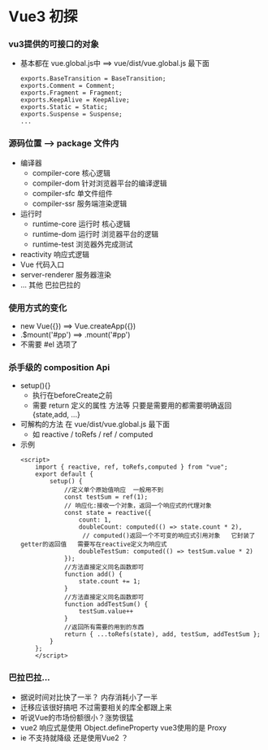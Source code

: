 # Vue3 初探

### vu3提供的可接口的对象
- 基本都在 vue.global.js中  ==> vue/dist/vue.global.js  最下面 
    ```
    exports.BaseTransition = BaseTransition;
    exports.Comment = Comment;
    exports.Fragment = Fragment;
    exports.KeepAlive = KeepAlive;
    exports.Static = Static;
    exports.Suspense = Suspense;
    ...

    ```

### 源码位置  --> package 文件内

- 编译器
    - compiler-core 核心逻辑
    - compiler-dom 针对浏览器平台的编译逻辑
    - compiler-sfc 单文件组件
    - compiler-ssr 服务端渲染逻辑
- 运行时
    - runtime-core 运行时 核心逻辑
    - runtime-dom  运行时 浏览器平台的逻辑
    - runtime-test 浏览器外完成测试
- reactivity 响应式逻辑
- Vue 代码入口
- server-renderer 服务器渲染
- ... 其他 巴拉巴拉的 

### 使用方式的变化
-  new Vue({})  ==>  Vue.createApp({})
- .$mount('#pp') ==> .mount('#pp')
- 不需要 #el 选项了

### 杀手级的 composition Api
- setup(){}
    - 执行在beforeCreate之前
    - 需要 return 定义的属性 方法等  只要是需要用的都需要明确返回 {state,add, ...}
- 可解构的方法  在 vue/dist/vue.global.js 最下面
    - 如 reactive / toRefs / ref / computed 
- 示例 
    ```
    <script>
        import { reactive, ref, toRefs,computed } from "vue";
        export default {
            setup() {
                //定义单个原始值响应  一般用不到
                const testSum = ref(1);
                // 响应化:接收一个对象，返回一个响应式的代理对象
                const state = reactive({
                    count: 1,
                    doubleCount: computed(() => state.count * 2),
                     // computed()返回一个不可变的响应式引用对象   它封装了getter的返回值   需要写在reactive定义为响应式
                    doubleTestSum: computed(() => testSum.value * 2)
                });
                //方法直接定义同名函数即可
                function add() {
                    state.count += 1;
                }
                //方法直接定义同名函数即可
                function addTestSum() {
                    testSum.value++
                }
                //返回所有需要的用到的东西
                return { ...toRefs(state), add, testSum, addTestSum };
            }
        };
        </script>
    ```    
### 巴拉巴拉... 
- 据说时间对比快了一半？ 内存消耗小了一半 
- 迁移应该很好搞吧  不过需要相关的库全都跟上来
- 听说Vue的市场份额很小？涨势很猛
- vue2 响应式是使用 Object.defineProperty   vue3使用的是 Proxy
- ie 不支持就降级 还是使用Vue2 ？




